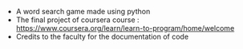 - A word search game made using python
- The final project of coursera course : https://www.coursera.org/learn/learn-to-program/home/welcome
- Credits to the faculty for the documentation of code
